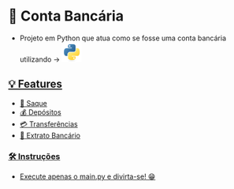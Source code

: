 # 🏧 Conta Bancária
- Projeto em Python que atua como se fosse uma conta bancária utilizando ->
<a href="https://www.python.org" target="_blank" rel="noreferrer"> <img src="https://raw.githubusercontent.com/devicons/devicon/master/icons/python/python-original.svg" alt="python" width="40" height="40"/>
## 💡 Features
- 💸 Saque
- 💰 Depósitos
- 💳 Transferências
- 🧾 Extrato Bancário

### 🛠 Instruções
- Execute apenas o main.py e divirta-se! 😁
